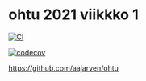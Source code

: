 # ohtu 2021 viikkko 1

[![CI](https://github.com/aajarven/ohtu-2021-viikko1/actions/workflows/main.yml/badge.svg)](https://github.com/aajarven/ohtu-2021-viikko1/actions/workflows/main.yml)

[![codecov](https://codecov.io/gh/aajarven/ohtu-2021-viikko1/branch/main/graph/badge.svg?token=57ONID0OR1)](https://codecov.io/gh/aajarven/ohtu-2021-viikko1)

https://github.com/aajarven/ohtu
